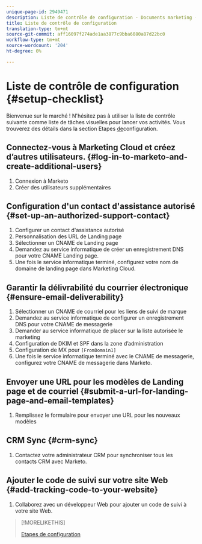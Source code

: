 ```yaml
---
unique-page-id: 2949471
description: Liste de contrôle de configuration - Documents marketing - Documentation du produit
title: Liste de contrôle de configuration
translation-type: tm+mt
source-git-commit: aff16097f274ade1aa3877c9bba6080a87d22bc0
workflow-type: tm+mt
source-wordcount: '204'
ht-degree: 0%

---
```



# Liste de contrôle de configuration {#setup-checklist}

Bienvenue sur le marché ! N&#39;hésitez pas à utiliser la liste de contrôle suivante comme liste de tâches visuelles pour lancer vos activités. Vous trouverez des détails dans la section Etapes [de](/help/marketo/getting-started/setup-steps.md)configuration.

## Connectez-vous à Marketing Cloud et créez d’autres utilisateurs. {#log-in-to-marketo-and-create-additional-users}

1. Connexion à Marketo
1. Créer des utilisateurs supplémentaires

## Configuration d&#39;un contact d&#39;assistance autorisé {#set-up-an-authorized-support-contact}

1. Configurer un contact d&#39;assistance autorisé
1. Personnalisation des URL de Landing page
1. Sélectionner un CNAME de Landing page
1. Demandez au service informatique de créer un enregistrement DNS pour votre CNAME Landing page.
1. Une fois le service informatique terminé, configurez votre nom de domaine de landing page dans Marketing Cloud.

## Garantir la délivrabilité du courrier électronique {#ensure-email-deliverability}

1. Sélectionner un CNAME de courriel pour les liens de suivi de marque
1. Demandez au service informatique de configurer un enregistrement DNS pour votre CNAME de messagerie
1. Demander au service informatique de placer sur la liste autorisée le marketing
1. Configuration de DKIM et SPF dans la zone d’administration
1. Configuration de MX pour `[FromDomain1]`
1. Une fois le service informatique terminé avec le CNAME de messagerie, configurez votre CNAME de messagerie dans Marketo.

## Envoyer une URL pour les modèles de Landing page et de courriel {#submit-a-url-for-landing-page-and-email-templates}

1. Remplissez le formulaire pour envoyer une URL pour les nouveaux modèles

## CRM Sync {#crm-sync}

1. Contactez votre administrateur CRM pour synchroniser tous les contacts CRM avec Marketo.

## Ajouter le code de suivi sur votre site Web {#add-tracking-code-to-your-website}

1. Collaborez avec un développeur Web pour ajouter un code de suivi à votre site Web.

>[!MORELIKETHIS]
>
>[Etapes de configuration](/help/marketo/getting-started/setup-steps.md)
